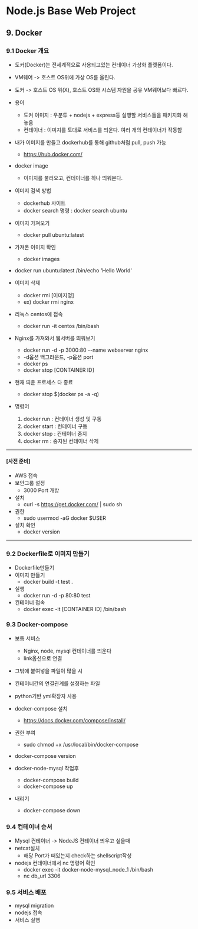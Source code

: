 # Node.js Base Web Project

## 9. Docker

### 9.1 Docker 개요
- 도커(Docker)는 전세계적으로 사용되고있는 컨테이너 가상화 플랫폼이다.
- VM웨어 -> 호스트 OS위에 가상 OS를 올린다.
- 도커 -> 호스트 OS 위(X), 호스트 OS와 시스템 자원을 공유 VM웨어보다 빠르다.

- 용어
    - 도커 이미지 : 우분투 + nodejs + express등 실행할 서비스들을 패키지화 해놓음
    - 컨테이너 : 이미지를 토대로 서비스를 띄운다. 여러 개의 컨테이너가 작동함

- 내가 이미지를 만들고 dockerhub를 통해 github처럼 pull, push 가능
    - https://hub.docker.com/

- docker image
    - 이미지를 불러오고, 컨테이너를 하나 띄워본다.
- 이미지 검색 방법
    - dockerhub 사이트
    - docker search 명령 : docker search ubuntu
- 이미지 가져오기
    - docker pull ubuntu:latest
- 가져온 이미지 확인
    - docker images
- docker run ubuntu:latest /bin/echo 'Hello World'
- 이미지 삭제
    - docker rmi [이미지명]
    - ex) docker rmi nginx

- 리눅스 centos에 접속
    - docker run -it centos /bin/bash

- Nginx를 가져와서 웹서버를 띄워보기
    - docker run -d -p 3000:80 --name webserver nginx
    - -d옵션 백그라운드, -p옵션 port
    - docker ps
    - docker stop [CONTAINER ID]
- 현재 띄운 프로세스 다 종료
    - docker stop $(docker ps -a -q)

- 명령어
    1. docker run : 컨테이너 생성 및 구동
    2. docker start : 컨테이너 구동
    3. docker stop : 컨테이너 중지
    4. docker rm : 중지된 컨테이너 삭제
---
#### [사전 준비]
- AWS 접속
- 보안그룹 설정
    - 3000 Port 개방
- 설치
    - curl -s https://get.docker.com/ | sudo sh
- 권한
    - sudo usermod -aG docker $USER
- 설치 확인
    - docker version
---

### 9.2 Dockerfile로 이미지 만들기
- Dockerfile만들기
- 이미지 만들기
    - docker build -t test .
- 실행
    - docker run -d -p 80:80 test
- 컨테이너 접속
    - docker exec -it [CONTAINER ID] /bin/bash

### 9.3 Docker-compose
- 보통 서비스
    - Nginx, node, mysql 컨테이너를 띄운다
    - link옵션으로 연결

- 그밖에 붙여넣을 파일이 많을 시
- 컨테이너간의 연결관계를 설정하는 파일
- python기반 yml확장자 사용
- docker-compose 설치
    - https://docs.docker.com/compose/install/
- 권한 부여
    - sudo chmod +x /usr/local/bin/docker-compose
- docker-compose version

- docker-node-mysql 작업후
    - docker-compose build
    - docker-compose up
- 내리기
    - docker-compose down

### 9.4 컨테이너 순서
- Mysql 컨테이너 -> NodeJS 컨테이너 띄우고 싶을때
- netcat설치
    - 해당 Port가 떠있는지 check하는 shellscript작성
- nodejs 컨테이너에서 nc 명령어 확인
    - docker exec -it docker-node-mysql_node_1 /bin/bash
    - nc db_url 3306

### 9.5 서비스 배포
- mysql migration
- nodejs 접속
- 서비스 실행